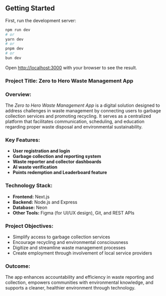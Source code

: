 

## Getting Started

First, run the development server:

```bash
npm run dev
# or
yarn dev
# or
pnpm dev
# or
bun dev
```

Open [http://localhost:3000](http://localhost:3000) with your browser to see the result.



### **Project Title:** Zero to Hero Waste Management App

### **Overview:**

The *Zero to Hero Waste Management App* is a digital solution designed to address challenges in waste management by connecting users to garbage collection services and promoting recycling. It serves as a centralized platform that facilitates communication, scheduling, and education regarding proper waste disposal and environmental sustainability.

### **Key Features:**

* **User registration and login**
* **Garbage collection and reporting system**
* **Waste reporter and collector dashboards**
* **AI waste verification**
* **Points redemption and Leaderboard feature**

### **Technology Stack:**

* **Frontend:** Next.js
* **Backend:** Node.js and Express
* **Database:** Neon
* **Other Tools:** Figma (for UI/UX design), Git, and REST APIs

### **Project Objectives:**

* Simplify access to garbage collection services
* Encourage recycling and environmental consciousness
* Digitize and streamline waste management processes
* Create employment through involvement of local service providers

### **Outcome:**

The app enhances accountability and efficiency in waste reporting and collection, empowers communities with environmental knowledge, and supports a cleaner, healthier environment through technology.


